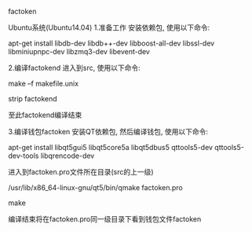 
factoken

Ubuntu系统(Ubuntu14.04)
1.准备工作
安装依赖包, 使用以下命令:

apt-get install libdb-dev libdb++-dev libboost-all-dev libssl-dev libminiupnpc-dev libzmq3-dev libevent-dev

2.编译factokend
进入到src, 使用以下命令:

make –f makefile.unix

strip factokend

至此factokend编译结束

3.编译钱包factoken
安装QT依赖包, 然后编译钱包, 使用以下命令:

apt-get install libqt5gui5 libqt5core5a libqt5dbus5 qttools5-dev qttools5-dev-tools libqrencode-dev

进入到factoken.pro文件所在目录(src的上一级)

/usr/lib/x86_64-linux-gnu/qt5/bin/qmake factoken.pro

make

编译结束将在factoken.pro同一级目录下看到钱包文件factoken
